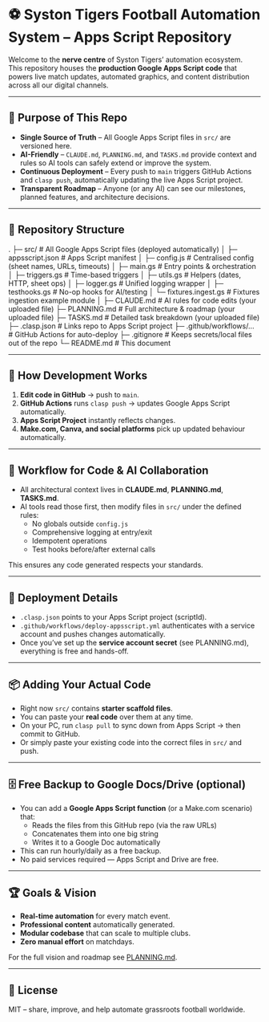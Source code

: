 # ⚽ Syston Tigers Football Automation System – Apps Script Repository

Welcome to the **nerve centre** of Syston Tigers’ automation ecosystem.  
This repository houses the **production Google Apps Script code** that powers live match updates, automated graphics, and content distribution across all our digital channels.

---

## 🎯 Purpose of This Repo
- **Single Source of Truth** – All Google Apps Script files in `src/` are versioned here.
- **AI-Friendly** – `CLAUDE.md`, `PLANNING.md`, and `TASKS.md` provide context and rules so AI tools can safely extend or improve the system.
- **Continuous Deployment** – Every push to `main` triggers GitHub Actions and `clasp push`, automatically updating the live Apps Script project.
- **Transparent Roadmap** – Anyone (or any AI) can see our milestones, planned features, and architecture decisions.

---

## 📁 Repository Structure

.
├─ src/                    # All Google Apps Script files (deployed automatically)
│   ├─ appsscript.json     # Apps Script manifest
│   ├─ config.js           # Centralised config (sheet names, URLs, timeouts)
│   ├─ main.gs             # Entry points & orchestration
│   ├─ triggers.gs         # Time-based triggers
│   ├─ utils.gs            # Helpers (dates, HTTP, sheet ops)
│   ├─ logger.gs           # Unified logging wrapper
│   ├─ testhooks.gs        # No-op hooks for AI/testing
│   └─ fixtures.ingest.gs  # Fixtures ingestion example module
│
├─ CLAUDE.md               # AI rules for code edits (your uploaded file)
├─ PLANNING.md             # Full architecture & roadmap (your uploaded file)
├─ TASKS.md                # Detailed task breakdown (your uploaded file)
├─ .clasp.json             # Links repo to Apps Script project
├─ .github/workflows/…     # GitHub Actions for auto-deploy
├─ .gitignore              # Keeps secrets/local files out of the repo
└─ README.md               # This document

---

## 🧠 How Development Works

1. **Edit code in GitHub** → push to `main`.
2. **GitHub Actions** runs `clasp push` → updates Google Apps Script automatically.
3. **Apps Script Project** instantly reflects changes.
4. **Make.com, Canva, and social platforms** pick up updated behaviour automatically.

---

## 📝 Workflow for Code & AI Collaboration

- All architectural context lives in **CLAUDE.md**, **PLANNING.md**, **TASKS.md**.  
- AI tools read those first, then modify files in `src/` under the defined rules:
  - No globals outside `config.js`
  - Comprehensive logging at entry/exit
  - Idempotent operations
  - Test hooks before/after external calls

This ensures any code generated respects your standards.

---

## 🔄 Deployment Details

- `.clasp.json` points to your Apps Script project (scriptId).  
- `.github/workflows/deploy-appsscript.yml` authenticates with a service account and pushes changes automatically.  
- Once you’ve set up the **service account secret** (see PLANNING.md), everything is free and hands-off.

---

## 📦 Adding Your Actual Code

- Right now `src/` contains **starter scaffold files**.  
- You can paste your **real code** over them at any time.  
- On your PC, run `clasp pull` to sync down from Apps Script → then commit to GitHub.  
- Or simply paste your existing code into the correct files in `src/` and push.

---

## 🗄️ Free Backup to Google Docs/Drive (optional)

- You can add a **Google Apps Script function** (or a Make.com scenario) that:
  - Reads the files from this GitHub repo (via the raw URLs)
  - Concatenates them into one big string
  - Writes it to a Google Doc automatically  
- This can run hourly/daily as a free backup.  
- No paid services required — Apps Script and Drive are free.

---

## 🏆 Goals & Vision

- **Real-time automation** for every match event.
- **Professional content** automatically generated.
- **Modular codebase** that can scale to multiple clubs.
- **Zero manual effort** on matchdays.

For the full vision and roadmap see [PLANNING.md](PLANNING.md).

---

## 📜 License

MIT – share, improve, and help automate grassroots football worldwide.
